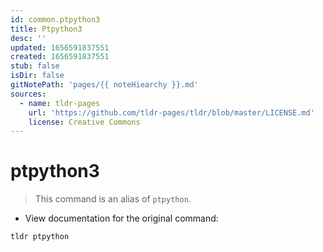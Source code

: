 ```yaml
---
id: common.ptpython3
title: Ptpython3
desc: ''
updated: 1656591837551
created: 1656591837551
stub: false
isDir: false
gitNotePath: 'pages/{{ noteHiearchy }}.md'
sources:
  - name: tldr-pages
    url: 'https://github.com/tldr-pages/tldr/blob/master/LICENSE.md'
    license: Creative Commons
---
```

# ptpython3

> This command is an alias of `ptpython`.

- View documentation for the original command:

`tldr ptpython`

